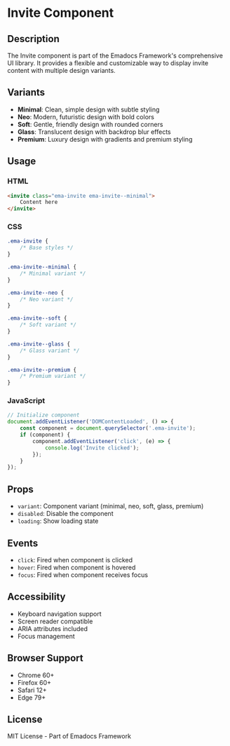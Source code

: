 # Invite Component

## Description
The Invite component is part of the Emadocs Framework's comprehensive UI library. It provides a flexible and customizable way to display invite content with multiple design variants.

## Variants
- **Minimal**: Clean, simple design with subtle styling
- **Neo**: Modern, futuristic design with bold colors
- **Soft**: Gentle, friendly design with rounded corners
- **Glass**: Translucent design with backdrop blur effects
- **Premium**: Luxury design with gradients and premium styling

## Usage

### HTML
```html
<invite class="ema-invite ema-invite--minimal">
    Content here
</invite>
```

### CSS
```css
.ema-invite {
    /* Base styles */
}

.ema-invite--minimal {
    /* Minimal variant */
}

.ema-invite--neo {
    /* Neo variant */
}

.ema-invite--soft {
    /* Soft variant */
}

.ema-invite--glass {
    /* Glass variant */
}

.ema-invite--premium {
    /* Premium variant */
}
```

### JavaScript
```javascript
// Initialize component
document.addEventListener('DOMContentLoaded', () => {
    const component = document.querySelector('.ema-invite');
    if (component) {
        component.addEventListener('click', (e) => {
            console.log('Invite clicked');
        });
    }
});
```

## Props
- `variant`: Component variant (minimal, neo, soft, glass, premium)
- `disabled`: Disable the component
- `loading`: Show loading state

## Events
- `click`: Fired when component is clicked
- `hover`: Fired when component is hovered
- `focus`: Fired when component receives focus

## Accessibility
- Keyboard navigation support
- Screen reader compatible
- ARIA attributes included
- Focus management

## Browser Support
- Chrome 60+
- Firefox 60+
- Safari 12+
- Edge 79+

## License
MIT License - Part of Emadocs Framework
